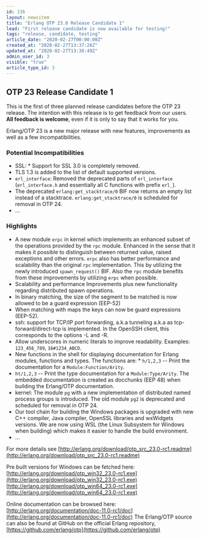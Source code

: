 ```yaml
---
id: 136
layout: newsitem
title: "Erlang OTP 23.0 Release Candidate 1"
lead: "First release candidate is now available for testing!"
tags: "release, candidate, testing"
article_date: "2020-02-27T00:00:00Z"
created_at: "2020-02-27T13:37:26Z"
updated_at: "2020-02-27T13:38:49Z"
admin_user_id: 3
visible: "true"
article_type_id: 3
---
```

 ## OTP 23 Release Candidate 1
 
This is the first of three planned release candidates before the OTP 23 release.
 The intention with this release is to get feedback from our users. **All feedback is welcome**, even if it is only to say that it works for you.
 
Erlang/OTP 23 is a new major release with new features, improvements as well as a few incompatibilities.
 ### Potential Incompatibilities
 * SSL: * Support for SSL 3.0 is completely removed.
* TLS 1.3 is added to the list of default supported versions.
* `erl_interface`: Removed the deprecated parts of `erl_interface`
 (`erl_interface.h` and essentially all C functions with prefix `erl_`).
* The deprecated `erlang:get_stacktrace/0` BIF now returns an empty list instead of a stacktrace.
 `erlang:get_stacktrace/0` is scheduled for removal in OTP 24.
* ...
 ### Highlights
 * A new module `erpc` in kernel which implements an enhanced subset of the operations provided by the `rpc` module. Enhanced in the sense that it makes it possible to distinguish between returned value, raised exceptions and other errors. `erpc` also has better performance and scalability than the original `rpc` implementation. This by utilizing the newly introduced `spawn_request()` BIF. Also the `rpc` module benefits from these improvements by utilizing `erpc` when possible.
* Scalability and performance Improvements plus new functionality regarding distributed spawn operations.
* In binary matching, the size of the segment to be matched is now allowed to be a guard expression (EEP-52)
* When matching with maps the keys can now be guard expressions (EEP-52).
* ssh: support for TCP/IP port forwarding, a.k.a tunneling a.k.a as tcp-forward/direct-tcp is implemented. In the OpenSSH client, this corresponds to the options -L and -R.
* Allow underscores in numeric literals to improve readability. Examples: `123_456_789`, `16#1234_ABCD`.
* New functions in the shell for displaying documentation for Erlang modules, functions and types. The
 functions are: * `h/1,2,3` -- Print the documentation for a `Module:Function/Arity`.
* `ht/1,2,3` -- Print the type documentation for a `Module:Type/Arity`.
 The embedded documentation is created as docchunks (EEP 48) when building the Erlang/OTP documentation.
* kernel: The module `pg` with a new implementation of distributed named process groups is introduced. The old module `pg2` is deprecated and scheduled for removal in OTP 24.
* Our tool chain for building the Windows packages is upgraded with new C++ compiler, Java compiler, OpenSSL libraries and wxWidgets versions. We are now using WSL (the Linux Subsystem for Windows when building) which makes it easier to handle the build environment.
* ...
 
For more details see
 [http://erlang.org/download/otp_src_23.0-rc1.readme](http://erlang.org/download/otp_src_23.0-rc1.readme)
 
Pre built versions for Windows can be fetched here:
 [http://erlang.org/download/otp_win32_23.0-rc1.exe](http://erlang.org/download/otp_win32_23.0-rc1.exe)
 [http://erlang.org/download/otp_win64_23.0-rc1.exe](http://erlang.org/download/otp_win64_23.0-rc1.exe)
 
Online documentation can be browsed here:
 [http://erlang.org/documentation/doc-11.0-rc1/doc](http://erlang.org/documentation/doc-11.0-rc1/doc)
 The Erlang/OTP source can also be found at GitHub on the official Erlang repository,
 [https://github.com/erlang/otp](https://github.com/erlang/otp)
 